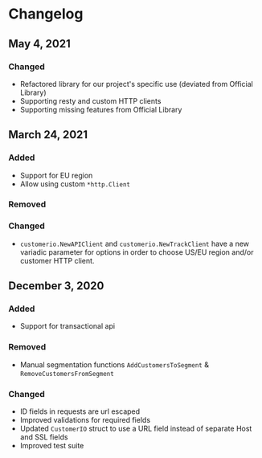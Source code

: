 # Changelog

## May 4, 2021
### Changed
- Refactored library for our project's specific use (deviated from Official Library)
- Supporting resty and custom HTTP clients
- Supporting missing features from Official Library

## March 24, 2021
### Added
- Support for EU region
- Allow using custom `*http.Client`
### Removed
### Changed
- `customerio.NewAPIClient` and `customerio.NewTrackClient`  have a new variadic parameter for options in order to choose US/EU region and/or customer HTTP client.

## December 3, 2020
### Added
- Support for transactional api

### Removed
- Manual segmentation functions `AddCustomersToSegment` & `RemoveCustomersFromSegment`

### Changed
- ID fields in requests are url escaped
- Improved validations for required fields
- Updated `CustomerIO` struct to use a URL field instead of separate Host and SSL fields
- Improved test suite
